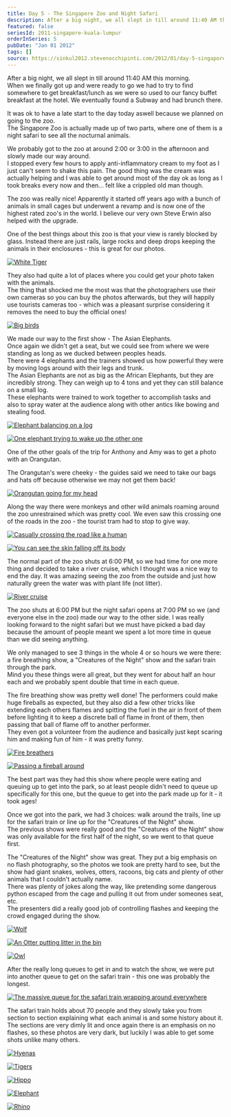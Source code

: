 ```yaml
---
title: Day 5 - The Singapore Zoo and Night Safari
description: After a big night, we all slept in till around 11:40 AM this morning.  When we finally got up and were ready to go we had to try to find som...
featured: false
seriesId: 2011-singapore-kuala-lumpur
orderInSeries: 5
pubDate: "Jan 01 2012"
tags: []
source: https://sinkul2012.stevenocchipinti.com/2012/01/day-5-singapore-zoo-and-night-safari.html
---
```


After a big night, we all slept in till around 11:40 AM this morning.  
When we finally got up and were ready to go we had to try to find somewhere to get breakfast/lunch as we were so used to our fancy buffet breakfast at the hotel. We eventually found a Subway and had brunch there.

It was ok to have a late start to the day today aswell because we planned on going to the zoo.  
The Singapore Zoo is actually made up of two parts, where one of them is a night safari to see all the nocturnal animals.

We probably got to the zoo at around 2:00 or 3:00 in the afternoon and slowly made our way around.  
I stopped every few hours to apply anti-inflammatory cream to my foot as I just can't seem to shake this pain. The good thing was the cream was actually helping and I was able to get around most of the day ok as long as I took breaks every now and then... felt like a crippled old man though.

The zoo was really nice! Apparently it started off years ago with a bunch of animals in small cages but underwent a revamp and is now one of the highest rated zoo's in the world. I believe our very own Steve Erwin also helped with the upgrade.

One of the best things about this zoo is that your view is rarely blocked by glass. Instead there are just rails, large rocks and deep drops keeping the animals in their enclosures - this is great for our photos.

[![White Tiger](https://4.bp.blogspot.com/-tJ3vZH9CpmA/TwHEUZ8MGCI/AAAAAAAAA4Y/wqSbZngy-_U/s320/20120101161419.jpg)](https://4.bp.blogspot.com/-tJ3vZH9CpmA/TwHEUZ8MGCI/AAAAAAAAA4Y/wqSbZngy-_U/s1600/20120101161419.jpg)

They also had quite a lot of places where you could get your photo taken with the animals.  
The thing that shocked me the most was that the photographers use their own cameras so you can buy the photos afterwards, but they will happily use tourists cameras too - which was a pleasant surprise considering it removes the need to buy the official ones!

[![Big birds](https://3.bp.blogspot.com/-3EJrqPuj-90/TwHETDB7N7I/AAAAAAAAA4Q/hZHrHKev65c/s320/20120101155922.jpg)](https://3.bp.blogspot.com/-3EJrqPuj-90/TwHETDB7N7I/AAAAAAAAA4Q/hZHrHKev65c/s1600/20120101155922.jpg)

We made our way to the first show - The Asian Elephants.  
Once again we didn't get a seat, but we could see from where we were standing as long as we ducked between peoples heads.  
There were 4 elephants and the trainers showed us how powerful they were by moving logs around with their legs and trunk.  
The Asian Elephants are not as big as the African Elephants, but they are incredibly strong. They can weigh up to 4 tons and yet they can still balance on a small log.  
These elephants were trained to work together to accomplish tasks and also to spray water at the audience along with other antics like bowing and stealing food.

[![Elephant balancing on a log](https://1.bp.blogspot.com/-v4Ba61BCuPE/TwHEVpGqCXI/AAAAAAAAA4g/iWZM04L5uiI/s320/20120101165303.jpg)](https://1.bp.blogspot.com/-v4Ba61BCuPE/TwHEVpGqCXI/AAAAAAAAA4g/iWZM04L5uiI/s1600/20120101165303.jpg)

[![One elephant trying to wake up the other one](https://1.bp.blogspot.com/-2FDRDQEc7Mk/TwHEZjObu1I/AAAAAAAAA4o/L38nKeViieg/s320/20120101171128.jpg)](https://1.bp.blogspot.com/-2FDRDQEc7Mk/TwHEZjObu1I/AAAAAAAAA4o/L38nKeViieg/s1600/20120101171128.jpg)

One of the other goals of the trip for Anthony and Amy was to get a photo with an Orangutan.

The Orangutan's were cheeky - the guides said we need to take our bags and hats off because otherwise we may not get them back!

[![Orangutan going for my head](https://2.bp.blogspot.com/-bgGj5e_bGps/TwHEcLVsDFI/AAAAAAAAA44/2NCFDuCd10k/s320/20120101175413.jpg)](https://2.bp.blogspot.com/-bgGj5e_bGps/TwHEcLVsDFI/AAAAAAAAA44/2NCFDuCd10k/s1600/20120101175413.jpg)

Along the way there were monkeys and other wild animals roaming around the zoo unrestrained which was pretty cool. We even saw this crossing one of the roads in the zoo - the tourist tram had to stop to give way.

[![Casually crossing the road like a human](https://2.bp.blogspot.com/-bQ5brrRAo4U/TwHEa_dA4mI/AAAAAAAAA4w/051TCsZbRA8/s320/20120101174430.jpg)](https://2.bp.blogspot.com/-bQ5brrRAo4U/TwHEa_dA4mI/AAAAAAAAA4w/051TCsZbRA8/s1600/20120101174430.jpg)

[![You can see the skin falling off its body](https://1.bp.blogspot.com/-A52UF0c4bqc/TwHHHQKrOtI/AAAAAAAAA6g/PIw9J568q_E/s320/20120101174606.jpg)](https://1.bp.blogspot.com/-A52UF0c4bqc/TwHHHQKrOtI/AAAAAAAAA6g/PIw9J568q_E/s1600/20120101174606.jpg)

The normal part of the zoo shuts at 6:00 PM, so we had time for one more thing and decided to take a river cruise, which I thought was a nice way to end the day. It was amazing seeing the zoo from the outside and just how naturally green the water was with plant life (not litter).

[![River cruise](https://1.bp.blogspot.com/-S9KzTHus7fs/TwHEdHO2fSI/AAAAAAAAA5A/2fz_r-wQeHo/s320/20120101184938.jpg)](https://1.bp.blogspot.com/-S9KzTHus7fs/TwHEdHO2fSI/AAAAAAAAA5A/2fz_r-wQeHo/s1600/20120101184938.jpg)

The zoo shuts at 6:00 PM but the night safari opens at 7:00 PM so we (and everyone else in the zoo) made our way to the other side. I was really looking forward to the night safari but we must have picked a bad day because the amount of people meant we spent a lot more time in queue than we did seeing anything.

We only managed to see 3 things in the whole 4 or so hours we were there: a fire breathing show, a "Creatures of the Night" show and the safari train through the park.  
Mind you these things were all great, but they went for about half an hour each and we probably spent double that time in each queue.

The fire breathing show was pretty well done! The performers could make huge fireballs as expected, but they also did a few other tricks like extending each others flames and spitting the fuel in the air in front of them before lighting it to keep a discrete ball of flame in front of them, then passing that ball of flame off to another performer.  
They even got a volunteer from the audience and basically just kept scaring him and making fun of him - it was pretty funny.

[![Fire breathers](https://4.bp.blogspot.com/-gnfqr2zC4bg/TwHEfl1FgzI/AAAAAAAAA5Q/8bOn6_3nL7Y/s320/20120101202746.jpg)](https://4.bp.blogspot.com/-gnfqr2zC4bg/TwHEfl1FgzI/AAAAAAAAA5Q/8bOn6_3nL7Y/s1600/20120101202746.jpg)

[![Passing a fireball around](https://2.bp.blogspot.com/-aiiASA5GI_0/TwHEeX27jdI/AAAAAAAAA5E/NakJwlQepi0/s320/20120101202713.jpg)](https://2.bp.blogspot.com/-aiiASA5GI_0/TwHEeX27jdI/AAAAAAAAA5E/NakJwlQepi0/s1600/20120101202713.jpg)

The best part was they had this show where people were eating and queuing up to get into the park, so at least people didn't need to queue up specifically for this one, but the queue to get into the park made up for it - it took ages!

Once we got into the park, we had 3 choices: walk around the trails, line up for the safari train or line up for the "Creatures of the Night" show.  
The previous shows were really good and the "Creatures of the Night" show was only available for the first half of the night, so we went to that queue first.

The "Creatures of the Night" show was great. They put a big emphasis on no flash photography, so the photos we took are pretty hard to see, but the show had giant snakes, wolves, otters, racoons, big cats and plenty of other animals that I couldn't actually name.  
There was plenty of jokes along the way, like pretending some dangerous python escaped from the cage and pulling it out from under someones seat, etc.  
The presenters did a really good job of controlling flashes and keeping the crowd engaged during the show.

[![Wolf](https://2.bp.blogspot.com/-Oys0ZR3pluE/TwHEgZTDFNI/AAAAAAAAA5Y/MRbo_UqToEc/s320/20120101215835.jpg)](https://2.bp.blogspot.com/-Oys0ZR3pluE/TwHEgZTDFNI/AAAAAAAAA5Y/MRbo_UqToEc/s1600/20120101215835.jpg)

[![An Otter putting litter in the bin](https://1.bp.blogspot.com/-D9aoTJ4cypQ/TwHEhmnCKmI/AAAAAAAAA5g/oQ0V6b7PRGo/s320/20120101221127.jpg)](https://1.bp.blogspot.com/-D9aoTJ4cypQ/TwHEhmnCKmI/AAAAAAAAA5g/oQ0V6b7PRGo/s1600/20120101221127.jpg)

[![Owl](https://1.bp.blogspot.com/-XSlsbHBdXPw/TwHEiaNY89I/AAAAAAAAA5o/c5oJz-qiiPc/s320/20120101221539.jpg)](https://1.bp.blogspot.com/-XSlsbHBdXPw/TwHEiaNY89I/AAAAAAAAA5o/c5oJz-qiiPc/s1600/20120101221539.jpg)

After the really long queues to get in and to watch the show, we were put into another queue to get on the safari train - this one was probably the longest.

[![The massive queue for the safari train wrapping around everywhere](https://1.bp.blogspot.com/--u2rgjJjqYA/TwHEjvpcOpI/AAAAAAAAA5w/7VDrEUP6E80/s320/20120101224848.jpg)](https://1.bp.blogspot.com/--u2rgjJjqYA/TwHEjvpcOpI/AAAAAAAAA5w/7VDrEUP6E80/s1600/20120101224848.jpg)

The safari train holds about 70 people and they slowly take you from section to section explaining what  each animal is and some history about it. The sections are very dimly lit and once again there is an emphasis on no flashes, so these photos are very dark, but luckily I was able to get some shots unlike many others.

[![Hyenas](https://2.bp.blogspot.com/-tFCGXIb6UCE/TwHEkdOlovI/AAAAAAAAA50/c3d98HouPlI/s320/20120101232400.jpg)](https://2.bp.blogspot.com/-tFCGXIb6UCE/TwHEkdOlovI/AAAAAAAAA50/c3d98HouPlI/s1600/20120101232400.jpg)

[![Tigers](https://3.bp.blogspot.com/-i1NQVEQs7zU/TwHElJdDOzI/AAAAAAAAA6A/XGU6KAIp99A/s320/20120101232521.jpg)](https://3.bp.blogspot.com/-i1NQVEQs7zU/TwHElJdDOzI/AAAAAAAAA6A/XGU6KAIp99A/s1600/20120101232521.jpg)

[![Hippo](https://3.bp.blogspot.com/-Vl6XRHVAd_E/TwHEmVkR1qI/AAAAAAAAA6I/aUaNb4jkLDk/s320/20120101233045.jpg)](https://3.bp.blogspot.com/-Vl6XRHVAd_E/TwHEmVkR1qI/AAAAAAAAA6I/aUaNb4jkLDk/s1600/20120101233045.jpg)

[![Elephant](https://2.bp.blogspot.com/-DNkL682hltc/TwHEnNOOdRI/AAAAAAAAA6Q/TGXHTXQJT_U/s320/20120101233833.jpg)](https://2.bp.blogspot.com/-DNkL682hltc/TwHEnNOOdRI/AAAAAAAAA6Q/TGXHTXQJT_U/s1600/20120101233833.jpg)

[![Rhino](https://2.bp.blogspot.com/-y8ML__txMsg/TwHEoL1O4RI/AAAAAAAAA6Y/A2Dh7RdMEIY/s320/20120101234234.jpg)](https://2.bp.blogspot.com/-y8ML__txMsg/TwHEoL1O4RI/AAAAAAAAA6Y/A2Dh7RdMEIY/s1600/20120101234234.jpg)
